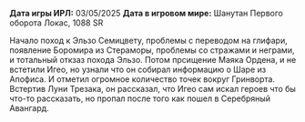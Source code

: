 **Дата игры ИРЛ:** 03/05/2025
**Дата в игровом мире:** Шанутан Первого оборота Локас, 1088 SR

Начало поход к Эльзо Семицвету, проблемы с переводом на глифари, появление Боромира из Стераморы, проблемы со стражами и неграми, и тотальный откзаз похода Эльзо.
Потом прсищение Маяка Ордена, и не встетили Игео, но узнали что он собирал информацию о Шаре из Апофиса. И отметил огромное количество точек вокруг Гринворта.
Встертив Луни Трезака, он рассказал, что Игео сам искал героев что бы что-то рассказать, но пропал после того как пошел в Серебряный Авангард.
